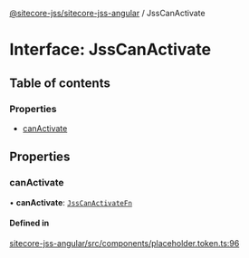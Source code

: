 [@sitecore-jss/sitecore-jss-angular](../README.md) / JssCanActivate

# Interface: JssCanActivate

## Table of contents

### Properties

- [canActivate](JssCanActivate.md#canactivate)

## Properties

### canActivate

• **canActivate**: [`JssCanActivateFn`](JssCanActivateFn.md)

#### Defined in

[sitecore-jss-angular/src/components/placeholder.token.ts:96](https://github.com/Sitecore/jss/blob/8b3cd364a/packages/sitecore-jss-angular/src/components/placeholder.token.ts#L96)
